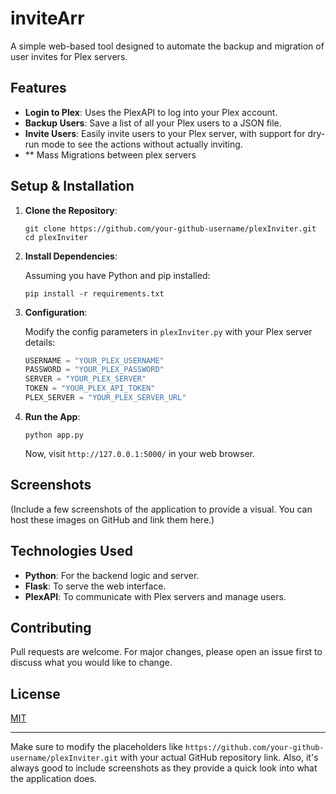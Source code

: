 # inviteArr

A simple web-based tool designed to automate the backup and migration of user invites for Plex servers.

## Features

- **Login to Plex**: Uses the PlexAPI to log into your Plex account.
- **Backup Users**: Save a list of all your Plex users to a JSON file.
- **Invite Users**: Easily invite users to your Plex server, with support for dry-run mode to see the actions without actually inviting.
- ** Mass Migrations between plex servers

## Setup & Installation

1. **Clone the Repository**:

   ```
   git clone https://github.com/your-github-username/plexInviter.git
   cd plexInviter
   ```

2. **Install Dependencies**:

   Assuming you have Python and pip installed:

   ```
   pip install -r requirements.txt
   ```

3. **Configuration**:

   Modify the config parameters in `plexInviter.py` with your Plex server details:

   ```python
   USERNAME = "YOUR_PLEX_USERNAME"
   PASSWORD = "YOUR_PLEX_PASSWORD"
   SERVER = "YOUR_PLEX_SERVER"
   TOKEN = "YOUR_PLEX_API_TOKEN"
   PLEX_SERVER = "YOUR_PLEX_SERVER_URL"
   ```

4. **Run the App**:

   ```
   python app.py
   ```

   Now, visit `http://127.0.0.1:5000/` in your web browser.

## Screenshots

(Include a few screenshots of the application to provide a visual. You can host these images on GitHub and link them here.)

## Technologies Used

- **Python**: For the backend logic and server.
- **Flask**: To serve the web interface.
- **PlexAPI**: To communicate with Plex servers and manage users.

## Contributing

Pull requests are welcome. For major changes, please open an issue first to discuss what you would like to change.

## License

[MIT](https://choosealicense.com/licenses/mit/)

---

Make sure to modify the placeholders like `https://github.com/your-github-username/plexInviter.git` with your actual GitHub repository link. Also, it's always good to include screenshots as they provide a quick look into what the application does.
